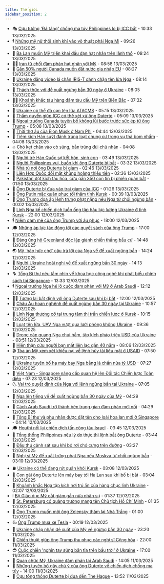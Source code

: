 ```yaml
---
title: Thế giới
sidebar_position: 2
---
```


<!-- vnexpress-the-gioi:START -->
- 🎭 [Cựu tướng &#39;Đá tảng&#39; chống ma túy Philippines lo bị ICC bắt](https://vnexpress.net/cuu-tuong-da-tang-chong-ma-tuy-philippines-lo-bi-icc-bat-4860983.html) - 10:33 13/03/2025
- 🕴 [Những mỹ nữ thổi sinh khí vào võ thuật phái Nga Mi](https://vnexpress.net/nhung-my-nu-thoi-sinh-khi-vao-vo-thuat-phai-nga-mi-4860830.html) - 09:26 13/03/2025
- 🤭 [Ba Lan muốn Mỹ triển khai đầu đạn hạt nhân trên lãnh thổ](https://vnexpress.net/ba-lan-muon-my-trien-khai-dau-dan-hat-nhan-tren-lanh-tho-4860889.html) - 09:24 13/03/2025
- 🧑‍💻 [Iran từ chối đàm phán hạt nhân với Mỹ](https://vnexpress.net/iran-tu-choi-dam-phan-hat-nhan-voi-my-4860891.html) - 08:58 13/03/2025
- 🦏 [Gần 50% người Canada muốn đất nước gia nhập EU](https://vnexpress.net/gan-50-nguoi-canada-muon-dat-nuoc-gia-nhap-eu-4860866.html) - 08:27 13/03/2025
- 🦒 [Ukraine đăng video lá chắn IRIS-T đánh chặn tên lửa Nga](https://vnexpress.net/ukraine-dang-video-la-chan-iris-t-danh-chan-ten-lua-nga-4860779.html) - 08:14 13/03/2025
- 🌈 [Thách thức với đề xuất ngừng bắn 30 ngày ở Ukraine](https://vnexpress.net/thach-thuc-voi-de-xuat-ngung-ban-30-ngay-o-ukraine-4860133.html) - 08:05 13/03/2025
- 🧑‍🏫 [Khoảnh khắc tàu hàng đâm tàu dầu Mỹ trên Biển Bắc](https://vnexpress.net/khoanh-khac-tau-hang-dam-tau-dau-my-tren-bien-bac-4860701.html) - 07:32 13/03/2025
- 🐲 [Ukraine có thể đã cạn tên lửa ATACMS](https://vnexpress.net/ukraine-co-the-da-can-ten-lua-atacms-4860797.html) - 05:15 13/03/2025
- 🦒 [Thẩm quyền giúp ICC có thể xét xử ông Duterte](https://vnexpress.net/tham-quyen-giup-icc-co-the-xet-xu-ong-duterte-4860649.html) - 05:09 13/03/2025
- 🐻 [Ngoại trưởng Canada tuyên bố không lùi bước trước sức ép từ ông Trump](https://vnexpress.net/ngoai-truong-canada-tuyen-bo-khong-lui-buoc-truoc-suc-ep-tu-ong-trump-4860767.html) - 05:08 13/03/2025
- 🚀 [Thời thơ ấu của Elon Musk ở Nam Phi](https://vnexpress.net/thoi-tho-au-cua-elon-musk-o-nam-phi-4859426.html) - 04:44 13/03/2025
- 🥰 [Tiêm kích Hàn suýt đánh trúng loạt chung cư trong vụ thả bom nhầm](https://vnexpress.net/tiem-kich-han-suyt-danh-trung-loat-chung-cu-trong-vu-tha-bom-nham-4860723.html) - 04:08 13/03/2025
- 🔥 [Chó kẹt chân vào cò súng, bắn trúng đùi chủ nhân](https://vnexpress.net/cho-ket-chan-vao-co-sung-ban-trung-dui-chu-nhan-4860643.html) - 04:08 13/03/2025
- 🥳 [Người trẻ Hàn Quốc sợ kết hôn, sinh con](https://vnexpress.net/nguoi-tre-han-quoc-so-ket-hon-sinh-con-4860677.html) - 03:49 13/03/2025
- 💼 [Người Philippines vui, buồn khi ông Duterte bị bắt](https://vnexpress.net/nguoi-philippines-vui-buon-khi-ong-duterte-bi-bat-4860411.html) - 03:32 13/03/2025
- 🤡 [Nhà tù nơi ông Duterte bị giam](https://vnexpress.net/nha-tu-noi-ong-duterte-bi-giam-4860418.html) - 02:46 13/03/2025
- 🌁 [Liên Hợp Quốc đối mặt khủng hoảng thiếu tiền](https://vnexpress.net/lien-hop-quoc-doi-mat-khung-hoang-thieu-tien-4860675.html) - 02:36 13/03/2025
- 🤩 [Pakistan đột kích tàu hỏa, cứu gần 350 con tin bị phiến quân bắt](https://vnexpress.net/pakistan-dot-kich-tau-hoa-cuu-gan-350-con-tin-bi-phien-quan-bat-4860623.html) - 01:50 13/03/2025
- 🎉 [Ông Duterte bị đưa vào trại giam của ICC](https://vnexpress.net/ong-duterte-bi-dua-vao-trai-giam-cua-icc-4860621.html) - 01:26 13/03/2025
- 🎉 [Ông Putin mặc quân phục tới thăm tỉnh Kursk](https://vnexpress.net/ong-putin-mac-quan-phuc-toi-tham-tinh-kursk-4860610.html) - 00:39 13/03/2025
- 🌁 [Ông Trump dọa áp lệnh trừng phạt nặng nếu Nga từ chối ngừng bắn](https://vnexpress.net/ong-trump-doa-ap-lenh-trung-phat-nang-neu-nga-tu-choi-ngung-ban-4860613.html) - 00:02 13/03/2025
- 🌊 [Lính Nga kể chiến dịch luồn ống tập hậu lực lượng Ukraine ở tỉnh Kursk](https://vnexpress.net/linh-nga-ke-chien-dich-luon-ong-tap-hau-luc-luong-ukraine-o-tinh-kursk-4860471.html) - 22:00 12/03/2025
- 🕴 [Niềm đam mê của ông Trump với âu phục](https://vnexpress.net/niem-dam-me-cua-ong-trump-voi-au-phuc-4860174.html) - 18:00 12/03/2025
- 🎓 [Những áp lực tác động tới các quyết sách của ông Trump](https://vnexpress.net/nhung-ap-luc-tac-dong-toi-cac-quyet-sach-cua-ong-trump-vnepre-4859184.html) - 17:00 12/03/2025
- 🦩 [Đảng ủng hộ Greenland độc lập giành chiến thắng bầu cử](https://vnexpress.net/dang-ung-ho-greenland-doc-lap-gianh-chien-thang-bau-cu-4860566.html) - 14:48 12/03/2025
- 🌏 [Mỹ &#39;háo hức chờ&#39; câu trả lời của Nga về đề xuất ngừng bắn](https://vnexpress.net/my-hao-huc-cho-cau-tra-loi-cua-nga-ve-de-xuat-ngung-ban-4860541.html) - 14:24 12/03/2025
- 🌋 [Người Ukraine hoài nghi về đề xuất ngừng bắn 30 ngày](https://vnexpress.net/nguoi-ukraine-hoai-nghi-ve-de-xuat-ngung-ban-30-ngay-4860540.html) - 14:13 12/03/2025
- 🪜 [Tổng Bí thư nêu tầm nhìn về khoa học công nghệ khi phát biểu chính sách tại Singapore](https://vnexpress.net/tong-bi-thu-neu-tam-nhin-ve-khoa-hoc-cong-nghe-khi-phat-bieu-chinh-sach-tai-singapore-4860558.html) - 13:33 12/03/2025
- 🕴 [Ngoại trưởng Nga hé lộ cuộc đàm phán với Mỹ ở Arab Saudi](https://vnexpress.net/ngoai-truong-nga-he-lo-cuoc-dam-phan-voi-my-o-arab-saudi-4860519.html) - 12:12 12/03/2025
- 🧑‍🏫 [Tương lai bất định với ông Duterte sau khi bị bắt](https://vnexpress.net/tuong-lai-bat-dinh-voi-ong-duterte-sau-khi-bi-bat-4860134.html) - 12:00 12/03/2025
- 🌮 [Châu Âu hoan nghênh đề xuất ngừng bắn 30 ngày tại Ukraine](https://vnexpress.net/chau-au-hoan-nghenh-de-xuat-ngung-ban-30-ngay-tai-ukraine-4860448.html) - 10:57 12/03/2025
- 🚦 [Lính Nga thượng cờ tại trung tâm thị trấn chiến lược ở Kursk](https://vnexpress.net/linh-nga-thuong-co-tai-trung-tam-thi-tran-chien-luoc-o-kursk-4860478.html) - 10:15 12/03/2025
- 💫 [Loạt tên lửa, UAV Nga vượt qua lưới phòng không Ukraine](https://vnexpress.net/loat-ten-lua-uav-nga-vuot-qua-luoi-phong-khong-ukraine-4860430.html) - 09:36 12/03/2025
- 🤡 [Drone cáp quang Nga chui hầm, tập kích pháo triệu USD của Ukraine](https://vnexpress.net/drone-cap-quang-nga-chui-ham-tap-kich-phao-trieu-usd-cua-ukraine-4860308.html) - 08:51 12/03/2025
- 🦣 [Hiến thận cứu người bạn mất liên lạc gần 40 năm](https://vnexpress.net/hien-than-cuu-nguoi-ban-mat-lien-lac-gan-40-nam-4860327.html) - 08:06 12/03/2025
- 🎬 [Tòa án Mỹ xem xét khiếu nại về lệnh hủy tài liệu mật ở USAID](https://vnexpress.net/toa-an-my-xem-xet-khieu-nai-ve-lenh-huy-tai-lieu-mat-o-usaid-4860288.html) - 07:50 12/03/2025
- 🎉 [Ukraine tuyên bố hạ máy bay Nga bằng lá chắn nửa tỷ USD](https://vnexpress.net/ukraine-tuyen-bo-ha-may-bay-nga-bang-la-chan-nua-ty-usd-4860273.html) - 07:27 12/03/2025
- 🎡 [Việt Nam - Singapore nâng cấp quan hệ lên Đối tác Chiến lược Toàn diện](https://vnexpress.net/viet-nam-singapore-nang-cap-quan-he-len-doi-tac-chien-luoc-toan-dien-4860364.html) - 07:23 12/03/2025
- 🌜 [Vai trò quyết định của Nga với lệnh ngừng bắn tại Ukraine](https://vnexpress.net/vai-tro-quyet-dinh-cua-nga-voi-lenh-ngung-ban-tai-ukraine-4860129.html) - 07:05 12/03/2025
- 🎡 [Nga lên tiếng về đề xuất ngừng bắn 30 ngày của Mỹ](https://vnexpress.net/nga-len-tieng-ve-de-xuat-ngung-ban-30-ngay-cua-my-4860237.html) - 04:29 12/03/2025
- 🤗 [Cách Arab Saudi trở thành bên trung gian đàm phán mới nổi](https://vnexpress.net/cach-arab-saudi-tro-thanh-ben-trung-gian-dam-phan-moi-noi-4859406.html) - 04:29 12/03/2025
- 🦩 [Tổng Bí thư và phu nhân được đặt tên cho loài hoa lan mới ở Singapore](https://vnexpress.net/tong-bi-thu-va-phu-nhan-duoc-dat-ten-cho-loai-hoa-lan-moi-o-singapore-4860225.html) - 04:14 12/03/2025
- 🎓 [Houthi nối lại chiến dịch tấn công tàu Israel](https://vnexpress.net/houthi-noi-lai-chien-dich-tan-cong-tau-israel-4860199.html) - 03:45 12/03/2025
- 🌁 [Tổng thống Philippines nêu lý do thực thi lệnh bắt ông Duterte](https://vnexpress.net/tong-thong-philippines-neu-ly-do-thuc-thi-lenh-bat-ong-duterte-4860206.html) - 03:44 12/03/2025
- 🤩 [Đầu thú cảnh sát sau khi bỏ rơi chó cưng trên đường](https://vnexpress.net/dau-thu-canh-sat-sau-khi-bo-roi-cho-cung-tren-duong-4860154.html) - 03:27 12/03/2025
- 👹 [Nghị sĩ Mỹ đề xuất trừng phạt Nga nếu Moskva từ chối ngừng bắn](https://vnexpress.net/nghi-si-my-de-xuat-trung-phat-nga-neu-moskva-tu-choi-ngung-ban-4860149.html) - 03:10 12/03/2025
- ⛽️ [Ukraine có thể đang rút quân khỏi Kursk](https://vnexpress.net/ukraine-co-the-dang-rut-quan-khoi-kursk-4860152.html) - 03:08 12/03/2025
- 🚀 [Con gái ông Duterte lên máy bay tới Hà Lan sau khi bố bị bắt](https://vnexpress.net/con-gai-ong-duterte-len-may-bay-toi-ha-lan-sau-khi-bo-bi-bat-4860145.html) - 03:04 12/03/2025
- 🎡 [Khoảnh khắc Nga tập kích nơi trú ẩn của hàng chục lính Ukraine](https://vnexpress.net/khoanh-khac-nga-tap-kich-noi-tru-an-cua-hang-chuc-linh-ukraine-4859917.html) - 02:07 12/03/2025
- 🕯 [Bộ Giáo dục Mỹ cắt giảm gần nửa nhân sự](https://vnexpress.net/bo-giao-duc-my-cat-giam-gan-nua-nhan-su-4860122.html) - 01:37 12/03/2025
- 🐻 [St. Petersburg có quảng trường mang tên Chủ tịch Hồ Chí Minh](https://vnexpress.net/st-petersburg-co-quang-truong-mang-ten-chu-tich-ho-chi-minh-4860089.html) - 01:35 12/03/2025
- 🚦 [Ông Trump muốn mời ông Zelensky thăm lại Nhà Trắng](https://vnexpress.net/ong-trump-muon-moi-ong-zelensky-tham-lai-nha-trang-4860119.html) - 01:00 12/03/2025
- 👍 [Ông Trump mua xe Tesla](https://vnexpress.net/ong-trump-mua-xe-tesla-4860112.html) - 00:19 12/03/2025
- 🚀 [Ukraine chấp nhận đề xuất của Mỹ về ngừng bắn 30 ngày](https://vnexpress.net/ukraine-chap-nhan-de-xuat-cua-my-ve-ngung-ban-30-ngay-4860108.html) - 23:20 11/03/2025
- 🌮 [Chiến thuật giúp ông Trump thu phục các nghị sĩ Cộng hòa](https://vnexpress.net/chien-thuat-giup-ong-trump-thu-phuc-cac-nghi-si-cong-hoa-4859418.html) - 22:00 11/03/2025
- 😎 [Cuộc chiến &#39;nghìn tay súng bắn tỉa trên bầu trời&#39; ở Ukraine](https://vnexpress.net/cuoc-chien-nghin-tay-sung-ban-tia-tren-bau-troi-o-ukraine-4856643.html) - 17:00 11/03/2025
- 🐲 [Quan chức Mỹ, Ukraine đàm phán tại Arab Saudi](https://vnexpress.net/quan-chuc-my-ukraine-dam-phan-tai-arab-saudi-4860068.html) - 14:05 11/03/2025
- 💫 [Những tuyên bố gây chú ý của ông Duterte về chiến dịch chống ma túy](https://vnexpress.net/nhung-tuyen-bo-gay-chu-y-cua-ong-duterte-ve-chien-dich-chong-ma-tuy-4859938.html) - 14:00 11/03/2025
- 👀 [Cựu tổng thống Duterte bị đưa đến The Hague](https://vnexpress.net/cuu-tong-thong-duterte-bi-dua-den-the-hague-4860067.html) - 13:52 11/03/2025<!-- vnexpress-the-gioi:END -->